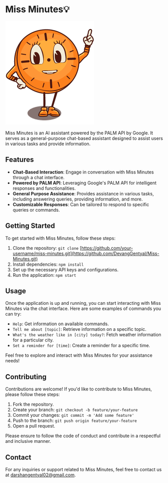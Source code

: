 # Miss Minutes💡

![Miss Minutes Logo](app/src/main/res/drawable/missminuteslarge.png)

Miss Minutes is an AI assistant powered by the PALM API by Google. It serves as a general-purpose chat-based assistant designed to assist users in various tasks and provide information.

## Features

- **Chat-Based Interaction**: Engage in conversation with Miss Minutes through a chat interface.
- **Powered by PALM API**: Leveraging Google's PALM API for intelligent responses and functionalities.
- **General Purpose Assistance**: Provides assistance in various tasks, including answering queries, providing information, and more.
- **Customizable Responses**: Can be tailored to respond to specific queries or commands.

## Getting Started

To get started with Miss Minutes, follow these steps:

1. Clone the repository: `git clone` [https://github.com/your-username/miss-minutes.git](https://github.com/DevangGentyal/Miss-Minutes.git)
2. Install dependencies: `npm install`
3. Set up the necessary API keys and configurations.
4. Run the application: `npm start`

## Usage

Once the application is up and running, you can start interacting with Miss Minutes via the chat interface. Here are some examples of commands you can try:

- `Help`: Get information on available commands.
- `Tell me about [topic]`: Retrieve information on a specific topic.
- `What's the weather like in [city] today?`: Fetch weather information for a particular city.
- `Set a reminder for [time]`: Create a reminder for a specific time.

Feel free to explore and interact with Miss Minutes for your assistance needs!

## Contributing

Contributions are welcome! If you'd like to contribute to Miss Minutes, please follow these steps:

1. Fork the repository.
2. Create your branch: `git checkout -b feature/your-feature`
3. Commit your changes: `git commit -m 'Add some feature'`
4. Push to the branch: `git push origin feature/your-feature`
5. Open a pull request.

Please ensure to follow the code of conduct and contribute in a respectful and inclusive manner.


## Contact

For any inquiries or support related to Miss Minutes, feel free to contact us at [darshangentyal02@gmail.com](mailto:darshangentyal02@gmail.com).
